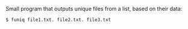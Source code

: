 Small program that outputs unique files from a list, based on their data:

```sh
$ funiq file1.txt. file2.txt. file3.txt
```
